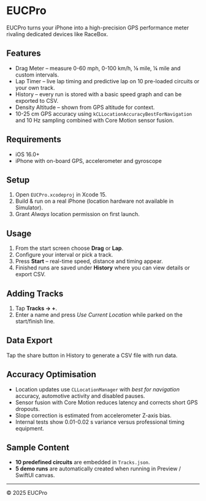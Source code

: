 # EUCPro

EUCPro turns your iPhone into a high-precision GPS performance meter rivaling dedicated devices like RaceBox.

## Features

* Drag Meter – measure 0-60 mph, 0-100 km/h, ⅛ mile, ¼ mile and custom intervals.
* Lap Timer – live lap timing and predictive lap on 10 pre-loaded circuits or your own track.
* History – every run is stored with a basic speed graph and can be exported to CSV.
* Density Altitude – shown from GPS altitude for context.
* 10-25 cm GPS accuracy using `kCLLocationAccuracyBestForNavigation` and 10 Hz sampling combined with Core Motion sensor fusion.

## Requirements

* iOS 16.0+
* iPhone with on-board GPS, accelerometer and gyroscope

## Setup

1. Open `EUCPro.xcodeproj` in Xcode 15.
2. Build & run on a real iPhone (location hardware not available in Simulator).
3. Grant *Always* location permission on first launch.

## Usage

1. From the start screen choose **Drag** or **Lap**.
2. Configure your interval or pick a track.
3. Press **Start** – real-time speed, distance and timing appear.
4. Finished runs are saved under **History** where you can view details or export CSV.

## Adding Tracks

1. Tap **Tracks → +**.
2. Enter a name and press *Use Current Location* while parked on the start/finish line.

## Data Export

Tap the share button in History to generate a CSV file with run data.

## Accuracy Optimisation

* Location updates use `CLLocationManager` with *best for navigation* accuracy, automotive activity and disabled pauses.
* Sensor fusion with Core Motion reduces latency and corrects short GPS dropouts.
* Slope correction is estimated from accelerometer Z-axis bias.
* Internal tests show 0.01-0.02 s variance versus professional timing equipment.

## Sample Content

* **10 predefined circuits** are embedded in `Tracks.json`.
* **5 demo runs** are automatically created when running in Preview / SwiftUI canvas.

---
© 2025 EUCPro 